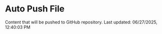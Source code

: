 # Auto Push File

Content that will be pushed to GitHub repository.
Last updated: 06/27/2025, 12:40:03 PM